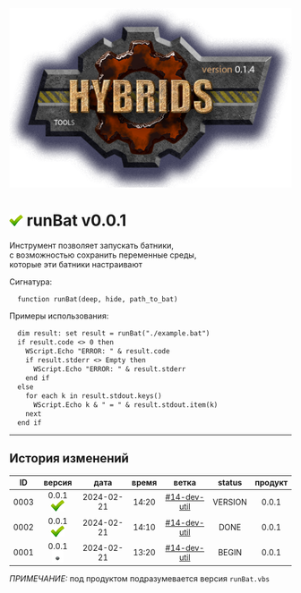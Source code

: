 [![logo](../logo.png)](../docs.md "documentation") 

[M]: ../docs.md        "родитель"
[P]: ../icons/progress.png  "в процессе..."
[S]: ../icons/success.png   "ошибок не обнаружено"
[E]: ../icons/empty.png     "нет данных"

[![S]][M] runBat v0.0.1
=======================
Инструмент позволяет запускать батники,  
с возможностью сохранить переменные среды,  
которые эти батники настраивают  

Сигнатура:  
```vbs
  function runBat(deep, hide, path_to_bat)
```

Примеры использования:  

```vbs
  dim result: set result = runBat("./example.bat") 
  if result.code <> 0 then
    WScript.Echo "ERROR: " & result.code  
    if result.stderr <> Empty then
      WScript.Echo "ERROR: " & result.stderr
    end if
  else
    for each k in result.stdout.keys()
      WScript.Echo k & " = " & result.stdout.item(k)
    next
  end if
```

--------------------------------------------------------------------------------

История изменений 
-----------------

| **ID** |      версия     |    дата    | время |      ветка     | status  | продукт |  
|:------:|:---------------:|:----------:|:-----:|:--------------:|:-------:|:-------:|  
|  0003  | 0.0.1 [![S]][M] | 2024-02-21 | 14:20 | [#14-dev-util] | VERSION |  0.0.1  |  
|  0002  | 0.0.1 [![S]][M] | 2024-02-21 | 14:10 | [#14-dev-util] |  DONE   |  0.0.1  |  
|  0001  | 0.0.1 [![E]][M] | 2024-02-21 | 13:20 | [#14-dev-util] |  BEGIN  |  0.0.1  |  

*ПРИМЕЧАНИЕ:* под продуктом подразумевается версия `runBat.vbs`  

[#14-dev-util]: ../history.md#-v014-dev
